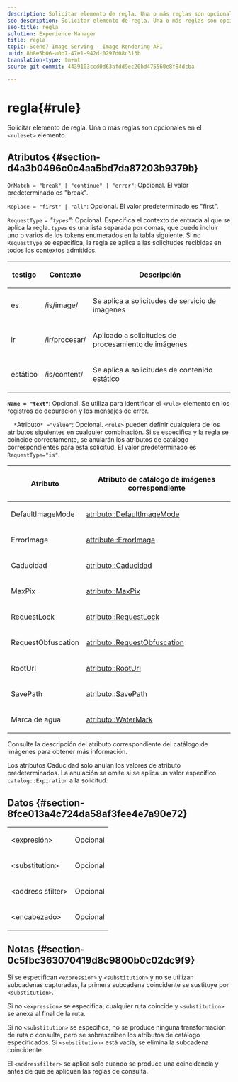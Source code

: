 ```yaml
---
description: Solicitar elemento de regla. Una o más reglas son opcionales en el elemento <ruleset>.
seo-description: Solicitar elemento de regla. Una o más reglas son opcionales en el elemento <ruleset>.
seo-title: regla
solution: Experience Manager
title: regla
topic: Scene7 Image Serving - Image Rendering API
uuid: 8b8e5b06-a0b7-47e1-942d-0297d08c313b
translation-type: tm+mt
source-git-commit: 4439103ccd0d63afdd9ec20bd475560e8f84dcba

---
```



# regla{#rule}

Solicitar elemento de regla. Una o más reglas son opcionales en el `<ruleset>` elemento.

## Atributos {#section-d4a3b0496c0c4aa5bd7da87203b9379b}

`OnMatch = "break" | "continue" | "error"`: Opcional. El valor predeterminado es &quot;break&quot;.

`Replace = "first" | "all"`: Opcional. El valor predeterminado es &quot;first&quot;.

`RequestType` = *&quot;`types`&quot;*: Opcional. Especifica el contexto de entrada al que se aplica la regla. *`types`* es una lista separada por comas, que puede incluir uno o varios de los tokens enumerados en la tabla siguiente. Si no `RequestType` se especifica, la regla se aplica a las solicitudes recibidas en todos los contextos admitidos.

<table id="table_4935E1ED03624DA6AF3F8DC9AAA10237"> 
 <thead> 
  <tr> 
   <th class="entry"> <p><b>testigo</b> </p> </th> 
   <th class="entry"> <p><b>Contexto</b> </p> </th> 
   <th class="entry"> <p><b>Descripción</b> </p> </th> 
  </tr> 
 </thead>
 <tbody> 
  <tr> 
   <td> <p> <span class="codeph"> es</span> </p> </td> 
   <td> <p> <span class="filepath"> /is/image/</span> </p> </td> 
   <td> <p>Se aplica a solicitudes de servicio de imágenes </p> </td> 
  </tr> 
  <tr> 
   <td> <p> <span class="codeph"> ir</span> </p> </td> 
   <td> <p> <span class="filepath"> /ir/procesar/</span> </p> </td> 
   <td> <p>Aplicado a solicitudes de procesamiento de imágenes </p> </td> 
  </tr> 
  <tr> 
   <td> <p> <span class="codeph"> estático</span> </p> </td> 
   <td> <p> <span class="filepath"> /is/content/</span> </p> </td> 
   <td> <p>Se aplica a solicitudes de contenido estático </p> </td> 
  </tr> 
 </tbody> 
</table>

**`Name = "text"`**: Opcional. Se utiliza para identificar el `<rule>` elemento en los registros de depuración y los mensajes de error.

`  *`Atributo`* ="value"`: Opcional. `<rule>` pueden definir cualquiera de los atributos siguientes en cualquier combinación. Si se especifica y la regla se coincide correctamente, se anularán los atributos de catálogo correspondientes para esta solicitud. El valor predeterminado es `RequestType="is"`.

<table id="table_67AED5BEADDF4DAC99B5EF46438C1ABC"> 
 <thead> 
  <tr> 
   <th class="entry"> <b> <span class="varname"> Atributo </span></b> </th> 
   <th class="entry"> <p>Atributo de catálogo de imágenes correspondiente </p> </th> 
  </tr> 
 </thead>
 <tbody> 
  <tr> 
   <td> <p> <span class="codeph"> DefaultImageMode</span> </p> </td> 
   <td> <p><a href="../../../../../is-api/image-catalog/image-serving-api-ref/c-image-catalog-reference/c-attributes-reference/r-defaultimagemode.md#reference-8a996af162f84e46bbe9e6e0d4e26782" type="reference" format="dita" scope="local"> atributo::DefaultImageMode</a> </p> </td> 
  </tr> 
  <tr> 
   <td> <p> <span class="codeph"> ErrorImage</span> </p> </td> 
   <td> <p><a href="../../../../../is-api/image-catalog/image-serving-api-ref/c-image-catalog-reference/c-attributes-reference/r-errorimage.md#reference-c494d5d8b2584fe3800f35baabd0292c" type="reference" format="dita" scope="local"> attribute::ErrorImage</a> </p> </td> 
  </tr> 
  <tr> 
   <td> <p> <span class="codeph"> Caducidad</span> </p> </td> 
   <td> <p> <a href="../../../../../is-api/image-catalog/image-serving-api-ref/c-image-catalog-reference/c-attributes-reference/r-expiration.md#reference-a0bf4686425d4e00b8014c4950fb62b7" type="reference" format="dita" scope="local"> atributo::Caducidad</a> </p> </td> 
  </tr> 
  <tr> 
   <td> <p> <span class="codeph"> MaxPix</span> </p> </td> 
   <td> <p><a href="../../../../../is-api/image-catalog/image-serving-api-ref/c-image-catalog-reference/c-attributes-reference/r-maxpix.md#reference-e167d396ac794079ba8b5e6eb16eeda5" type="reference" format="dita" scope="local"> atributo::MaxPix </a> </p> </td> 
  </tr> 
  <tr> 
   <td> <p> <span class="codeph"> RequestLock</span> </p> </td> 
   <td> <p> <a href="../../../../../is-api/image-catalog/image-serving-api-ref/c-image-catalog-reference/c-attributes-reference/r-requestlock.md#reference-8bbe2f581be847d3b9fa123e8e5e94b0" type="reference" format="dita" scope="local"> atributo::RequestLock</a> </p> </td> 
  </tr> 
  <tr> 
   <td> <p> <span class="codeph"> RequestObfuscation</span> </p> </td> 
   <td> <p> <a href="../../../../../is-api/image-catalog/image-serving-api-ref/c-image-catalog-reference/c-attributes-reference/r-requestobfuscation.md#reference-730a3330253343f893419ebd52baf0bd" type="reference" format="dita" scope="local"> atributo::RequestObfuscation</a> </p> </td> 
  </tr> 
  <tr> 
   <td> <p> <span class="codeph"> RootUrl</span> </p> </td> 
   <td> <p> <a href="../../../../../is-api/image-catalog/image-serving-api-ref/c-image-catalog-reference/c-attributes-reference/r-rooturl.md#reference-3b0e43881020409cbe642366913cf137" type="reference" format="dita" scope="local"> atributo::RootUrl</a> </p> </td> 
  </tr> 
  <tr> 
   <td> <p> <span class="codeph"> SavePath</span> </p> </td> 
   <td> <p> <a href="../../../../../is-api/image-catalog/image-serving-api-ref/c-image-catalog-reference/c-attributes-reference/r-savepath.md#reference-9c4686dc153b41d8a0751cde83615432" type="reference" format="dita" scope="local"> atributo::SavePath</a> </p> </td> 
  </tr> 
  <tr> 
   <td> <p> <span class="codeph"> Marca de agua</span> </p> </td> 
   <td> <p><a href="../../../../../is-api/image-catalog/image-serving-api-ref/c-image-catalog-reference/c-attributes-reference/r-watermark.md#reference-942b50acb2dd43a5ae498dc41ea9ac9b" type="reference" format="dita" scope="local"> atributo::WaterMark</a> </p> </td> 
  </tr> 
 </tbody> 
</table>

Consulte la descripción del atributo correspondiente del catálogo de imágenes para obtener más información.

Los atributos Caducidad solo anulan los valores de atributo predeterminados. La anulación se omite si se aplica un valor específico `catalog::Expiration` a la solicitud.

## Datos {#section-8fce013a4c724da58af3fee4e7a90e72}

<table id="simpletable_4F1C03671DA942A3A332B2C686A63C52"> 
 <tr class="strow"> 
  <td class="stentry"> <p><span class="codeph"> &lt;expresión&gt;</span> </p></td> 
  <td class="stentry"> <p>Opcional </p></td> 
 </tr> 
 <tr class="strow"> 
  <td class="stentry"> <p><span class="codeph"> &lt;substitution&gt;</span> </p></td> 
  <td class="stentry"> <p>Opcional </p></td> 
 </tr> 
 <tr class="strow"> 
  <td class="stentry"> <p><span class="codeph"> &lt;address sfilter&gt;</span> </p></td> 
  <td class="stentry"> <p>Opcional </p></td> 
 </tr> 
 <tr class="strow"> 
  <td class="stentry"> <p><span class="codeph"> &lt;encabezado&gt;</span> </p></td> 
  <td class="stentry"> <p>Opcional </p></td> 
 </tr> 
</table>

## Notas {#section-0c5fbc363070419d8c9800b0c02dc9f9}

Si se especifican `<expression>` y `<substitution>` y no se utilizan subcadenas capturadas, la primera subcadena coincidente se sustituye por `<substitution>`.

Si no `<expression>` se especifica, cualquier ruta coincide y `<substitution>` se anexa al final de la ruta.

Si no `<substitution>` se especifica, no se produce ninguna transformación de ruta o consulta, pero se sobrescriben los atributos de catálogo especificados. Si `<substitution>` está vacía, se elimina la subcadena coincidente.

El `<addressfilter>` se aplica solo cuando se produce una coincidencia y antes de que se apliquen las reglas de consulta.

